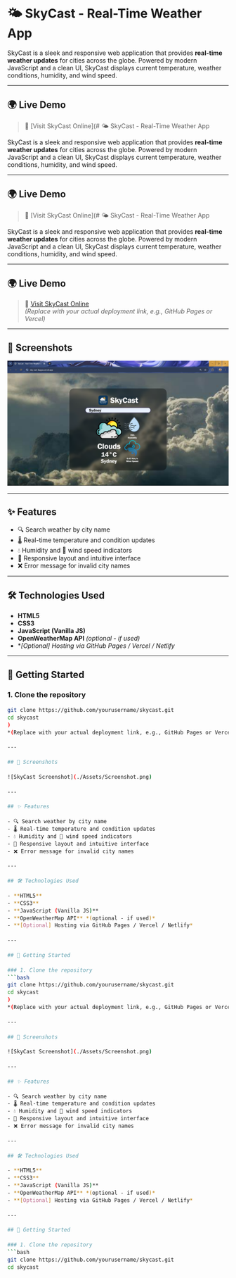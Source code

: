 # 🌤️ SkyCast - Real-Time Weather App

SkyCast is a sleek and responsive web application that provides **real-time weather updates** for cities across the globe. Powered by modern JavaScript and a clean UI, SkyCast displays current temperature, weather conditions, humidity, and wind speed.

---

## 🌍 Live Demo

> 🚀 [Visit SkyCast Online](# 🌤️ SkyCast - Real-Time Weather App

SkyCast is a sleek and responsive web application that provides **real-time weather updates** for cities across the globe. Powered by modern JavaScript and a clean UI, SkyCast displays current temperature, weather conditions, humidity, and wind speed.

---

## 🌍 Live Demo

> 🚀 [Visit SkyCast Online](# 🌤️ SkyCast - Real-Time Weather App

SkyCast is a sleek and responsive web application that provides **real-time weather updates** for cities across the globe. Powered by modern JavaScript and a clean UI, SkyCast displays current temperature, weather conditions, humidity, and wind speed.

---

## 🌍 Live Demo

> 🚀 [Visit SkyCast Online](https://sky-cast-kappa.vercel.app/)  
*(Replace with your actual deployment link, e.g., GitHub Pages or Vercel)*

---

## 📸 Screenshots

![SkyCast Screenshot](./Assets/Screenshot.png)

---

## ✨ Features

- 🔍 Search weather by city name
- 🌡️ Real-time temperature and condition updates
- 💧 Humidity and 💨 wind speed indicators
- 🧭 Responsive layout and intuitive interface
- ❌ Error message for invalid city names

---

## 🛠️ Technologies Used

- **HTML5**
- **CSS3**
- **JavaScript (Vanilla JS)**
- **OpenWeatherMap API** *(optional - if used)*
- **[Optional] Hosting via GitHub Pages / Vercel / Netlify*

---

## 🚀 Getting Started

### 1. Clone the repository
```bash
git clone https://github.com/yourusername/skycast.git
cd skycast
)  
*(Replace with your actual deployment link, e.g., GitHub Pages or Vercel)*

---

## 📸 Screenshots

![SkyCast Screenshot](./Assets/Screenshot.png)

---

## ✨ Features

- 🔍 Search weather by city name
- 🌡️ Real-time temperature and condition updates
- 💧 Humidity and 💨 wind speed indicators
- 🧭 Responsive layout and intuitive interface
- ❌ Error message for invalid city names

---

## 🛠️ Technologies Used

- **HTML5**
- **CSS3**
- **JavaScript (Vanilla JS)**
- **OpenWeatherMap API** *(optional - if used)*
- **[Optional] Hosting via GitHub Pages / Vercel / Netlify*

---

## 🚀 Getting Started

### 1. Clone the repository
```bash
git clone https://github.com/yourusername/skycast.git
cd skycast
)  
*(Replace with your actual deployment link, e.g., GitHub Pages or Vercel)*

---

## 📸 Screenshots

![SkyCast Screenshot](./Assets/Screenshot.png)

---

## ✨ Features

- 🔍 Search weather by city name
- 🌡️ Real-time temperature and condition updates
- 💧 Humidity and 💨 wind speed indicators
- 🧭 Responsive layout and intuitive interface
- ❌ Error message for invalid city names

---

## 🛠️ Technologies Used

- **HTML5**
- **CSS3**
- **JavaScript (Vanilla JS)**
- **OpenWeatherMap API** *(optional - if used)*
- **[Optional] Hosting via GitHub Pages / Vercel / Netlify*

---

## 🚀 Getting Started

### 1. Clone the repository
```bash
git clone https://github.com/yourusername/skycast.git
cd skycast
